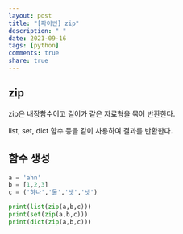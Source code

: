 ```yaml
---
layout: post
title: "[파이썬] zip"
description: " "
date: 2021-09-16
tags: [python]
comments: true
share: true
---
```


## zip 

zip은 내장함수이고 길이가 같은 자료형을 묶어 반환한다.

list, set, dict 함수 등을 같이 사용하여 결과를 반환한다.

## 함수 생성

```python
a = 'ahn'
b = [1,2,3]
c = ('하나','둘','셋','넷')

print(list(zip(a,b,c)))
print(set(zip(a,b,c)))
print(dict(zip(a,b,c)))
```

